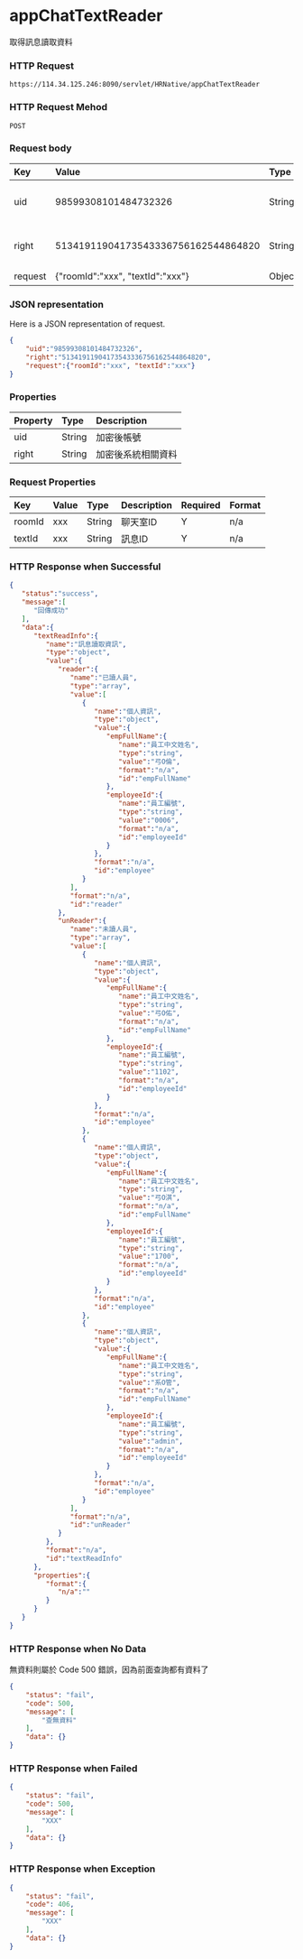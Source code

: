 # appChatTextReader
取得訊息讀取資料

### HTTP Request
```
https://114.34.125.246:8090/servlet/HRNative/appChatTextReader
```

### HTTP Request Mehod
```
POST
```

### Request body
| Key | Value | Type | Description |
|:----------|:-------------|:-----|:------------|
| uid | 98599308101484732326 | String | 需透過appLogin取得
| right | 51341911904173543336756162544864820 | String | 需透過appLogin取得 |
| request | {"roomId":"xxx", "textId":"xxx"} | Object | 查詢條件 |

### JSON representation
Here is a JSON representation of request.
```json
{
    "uid":"98599308101484732326",
    "right":"51341911904173543336756162544864820",
    "request":{"roomId":"xxx", "textId":"xxx"}
}
```

### Properties
| Property | Type | Description |
|:---------|:-----|:------------|
| uid   | String | 加密後帳號 |
| right | String | 加密後系統相關資料 |

### Request Properties
| Key | Value | Type | Description | Required | Format |
|:----------|:-------------|:-----|:------------|:------------|:------------|
| roomId | xxx | String | 聊天室ID | Y | n/a |
| textId | xxx | String | 訊息ID | Y | n/a |

### HTTP Response when Successful
```json
{
   "status":"success",
   "message":[
      "回傳成功"
   ],
   "data":{
      "textReadInfo":{
         "name":"訊息讀取資訊",
         "type":"object",
         "value":{
            "reader":{
               "name":"已讀人員",
               "type":"array",
               "value":[
                  {
                     "name":"個人資訊",
                     "type":"object",
                     "value":{
                        "empFullName":{
                           "name":"員工中文姓名",
                           "type":"string",
                           "value":"弓O倫",
                           "format":"n/a",
                           "id":"empFullName"
                        },
                        "employeeId":{
                           "name":"員工編號",
                           "type":"string",
                           "value":"0006",
                           "format":"n/a",
                           "id":"employeeId"
                        }
                     },
                     "format":"n/a",
                     "id":"employee"
                  }
               ],
               "format":"n/a",
               "id":"reader"
            },
            "unReader":{
               "name":"未讀人員",
               "type":"array",
               "value":[
                  {
                     "name":"個人資訊",
                     "type":"object",
                     "value":{
                        "empFullName":{
                           "name":"員工中文姓名",
                           "type":"string",
                           "value":"弓O佑",
                           "format":"n/a",
                           "id":"empFullName"
                        },
                        "employeeId":{
                           "name":"員工編號",
                           "type":"string",
                           "value":"1102",
                           "format":"n/a",
                           "id":"employeeId"
                        }
                     },
                     "format":"n/a",
                     "id":"employee"
                  },
                  {
                     "name":"個人資訊",
                     "type":"object",
                     "value":{
                        "empFullName":{
                           "name":"員工中文姓名",
                           "type":"string",
                           "value":"弓O淇",
                           "format":"n/a",
                           "id":"empFullName"
                        },
                        "employeeId":{
                           "name":"員工編號",
                           "type":"string",
                           "value":"1700",
                           "format":"n/a",
                           "id":"employeeId"
                        }
                     },
                     "format":"n/a",
                     "id":"employee"
                  },
                  {
                     "name":"個人資訊",
                     "type":"object",
                     "value":{
                        "empFullName":{
                           "name":"員工中文姓名",
                           "type":"string",
                           "value":"系O管",
                           "format":"n/a",
                           "id":"empFullName"
                        },
                        "employeeId":{
                           "name":"員工編號",
                           "type":"string",
                           "value":"admin",
                           "format":"n/a",
                           "id":"employeeId"
                        }
                     },
                     "format":"n/a",
                     "id":"employee"
                  }
               ],
               "format":"n/a",
               "id":"unReader"
            }
         },
         "format":"n/a",
         "id":"textReadInfo"
      },
      "properties":{
         "format":{
            "n/a":""
         }
      }
   }
}
```

### HTTP Response when No Data 
無資料則屬於 Code 500 錯誤，因為前面查詢都有資料了
```json
{
    "status": "fail",
    "code": 500,
    "message": [
        "查無資料"
    ],
    "data": {}
}
```

### HTTP Response when Failed
```json
{
    "status": "fail",
    "code": 500,
    "message": [
        "XXX"
    ],
    "data": {}
}
```

### HTTP Response when Exception
```json
{
    "status": "fail",
    "code": 406,
    "message": [
        "XXX"
    ],
    "data": {}
}
```
